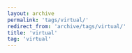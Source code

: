 ```yaml
---
layout: archive
permalink: 'tags/virtual/'
redirect_from: 'archive/tags/virtual/'
title: 'virtual'
tag: 'virtual'
---
```

